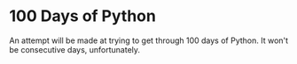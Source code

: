 # 100 Days of Python

An attempt will be made at trying to get through 100 days of Python. It won't be consecutive days, unfortunately.

